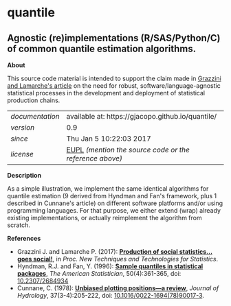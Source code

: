 quantile
======

Agnostic (re)implementations (R/SAS/Python/C) of common quantile estimation algorithms.
---

**About**

This source code material is intended to support the claim made in [Grazzini and Lamarche's article](#References) on the need for robust, software/language-agnostic statistical processes in the development and deployment of statistical production chains. 

<table align="center">
    <tr> <td align="left"><i>documentation</i></td> <td align="left">available at: https://gjacopo.github.io/quantile/</td> </tr> 
    <tr> <td align="left"><i>version</i></td> <td align="left">0.9</td> </tr> 
    <tr> <td align="left"><i>since</i></td> <td align="left">Thu Jan  5 10:22:03 2017</td> </tr> 
    <tr> <td align="left"><i>license</i></td> <td align="left"><a href="https://joinup.ec.europa.eu/sites/default/files/eupl1.1.-licence-en_0.pdfEUPL">EUPL</a>  <i>(mention the source code or the reference above)</i> </td> </tr> 
</table>

**Description**

As a simple illustration, we implement the same identical algorithms for quantile estimation (9 derived from Hyndman and Fan's framework, plus 1 described in Cunnane's article) on different software platforms and/or using programming languages. For that purpose, we either extend (wrap) already existing implementations, or actually reimplement the algorithm from scratch.

**<a name="References"></a>References**

* Grazzini J. and Lamarche P. (2017): [**Production of social statistics... goes social!**](https://www.conference-service.com/NTTS2017/documents/agenda/data/abstracts/abstract_124.html), in _Proc.  New Techniques and Technologies for Statistics_.
* Hyndman, R.J. and Fan, Y. (1996): [**Sample quantiles in statistical packages**](https://www.amherst.edu/media/view/129116/original/Sample+Quantiles.pdf), _The American Statistician_, 50(4):361-365, doi: [10.2307/2684934](http://www.jstor.org/stable/2684934)
* Cunnane, C. (1978): [**Unbiased plotting positions—a review**](http://www.sciencedirect.com/science/article/pii/0022169478900173), _Journal of Hydrology_, 37(3-4):205-222, doi: [10.1016/0022-1694(78)90017-3](https://dx.doi.org/10.1016/0022-1694(78)90017-3).
